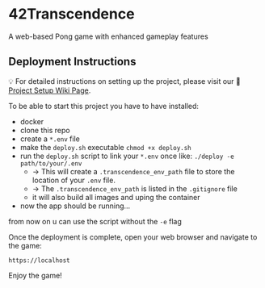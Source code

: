 # 42Transcendence
A web-based Pong game with enhanced gameplay features

## Deployment Instructions
:bulb: For detailed instructions on setting up the project, please visit our :book: [Project Setup Wiki Page](https://github.com/rajh-phuyal/42Transcendence/wiki/Project-Setup).

To be able to start this project you have to have installed:
- docker
- clone this repo
- create a `*.env` file
- make the `deploy.sh` executable `chmod +x deploy.sh`
- run the `deploy.sh` script to link your `*.env` once like: `./deploy -e path/to/your/.env`
    - -> This will create a `.transcendence_env_path` file to store the location of your `.env` file.
    - -> The `.transcendence_env_path` is listed in the `.gitignore` file
    - it will also build all images and uping the container
- now the app should be running...

from now on u can use the script without the `-e` flag

Once the deployment is complete, open your web browser and navigate to the game:

```https://localhost```

Enjoy the game!